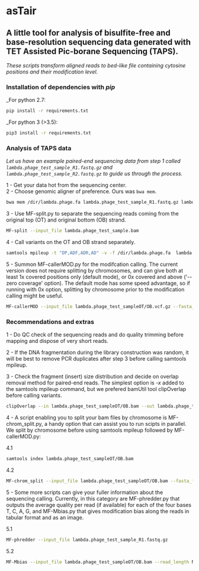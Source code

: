 # asTair

## A little tool for analysis of bisulfite-free and base-resolution sequencing data generated with TET Assisted Pic-borane Sequencing (TAPS).
_These scripts transform aligned reads to bed-like file containing cytosine positions and their modification level._

### Installation of dependencies with _pip_
_For python 2.7:
```bash
pip install -r requirements.txt
```
  
_For python 3 (>3.5):
```bash
pip3 install -r requirements.txt
```

### Analysis of TAPS data 
_Let us have an example paired-end sequencing data from step 1 called `lambda.phage_test_sample_R1.fastq.gz` and `lambda.phage_test_sample_R2.fastq.gz` to guide us through the process._

1 - Get your data hot from the sequencing center.  
2 - Choose genomic aligner of preference. Ours was  `bwa mem`. 
```bash
bwa mem /dir/lambda.phage.fa lambda.phage_test_sample_R1.fastq.gz lambda.phage_test_sample_R2.fastq.gz  | samtools view -bS > lambda.phage_test_sample.bam
```
3 - Use MF-split.py to separate the sequencing reads coming from the original top (OT) and original bottom (OB) strand.  
 
```bash
MF-split --input_file lambda.phage_test_sample.bam
```
  
4 - Call variants on the OT and OB strand separately.  
  
```bash
samtools mpileup -t "DP,ADF,ADR,AD" -v -f /dir/lambda.phage.fa  lambda.phage_test_sampleOT/OB.bam > lambda.phage_test_sampleOT/OB.vcf.gz
```
  
5 - Summon MF-callerMOD.py for the modifcation calling. The current version does not require splitting by chromosomes, and can give both at least 1x covered positions only (default mode), or 0x covered and above ('--zero coverage' option). The default mode has some speed advantage, so if running with 0x option, splitting by chromosome prior to the modification calling might be useful.  

```bash
MF-callerMOD --input_file lambda.phage_test_sampleOT/OB.vcf.gz --fasta_file /dir/lambda.phage.fa (--zero_coverage)
```
  
### Recommendations and extras

1 - Do QC check of the sequencing reads and do quality trimming before mapping and dispose of very short reads. 

2 - If the DNA fragmentation during the library construction was random, it will be best to remove PCR duplicates after step 3 before calling samtools mpileup.

3 - Check the fragment (insert) size distribution and decide on overlap removal method for paired-end reads. The simplest option is *-x* added to the samtools mpileup command, but we prefered bamUtil tool clipOverlap before calling variants.  

```bash
clipOverlap --in lambda.phage_test_sampleOT/OB.bam --out lambda.phage_test_sampleOT/OB_clipped.bam
```

4 - A script enabling you to split your bam files by chromosome is MF-chrom_split.py, a handy option that can assist you to run scipts in parallel. We split by chromosome before using samtools mpileup followed by MF-callerMOD.py:  

4.1
  
```bash
samtools index lambda.phage_test_sampleOT/OB.bam
```

4.2

```bash
MF-chrom_split --input_file lambda.phage_test_sampleOT/OB.bam --fasta_file /dir/lambda.phage.fa
```

5 - Some more scripts can give your fuller information about the sequencing calling. Currently, in this category are MF-phredder.py that outputs the average quality per read (if available) for each of the four bases T, C, A, G, and MF-Mbias.py that gives modification bias along the reads in tabular format and as an image.  

5.1

```bash
MF-phredder --input_file lambda.phage_test_sample_R1.fastq.gz
```

5.2

```bash
MF-Mbias --input_file lambda.phage_test_sampleOT/OB.bam --read_length N 
```


